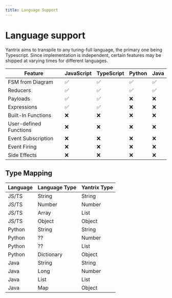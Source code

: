 ```yaml
---
title: Language Support
---
```


# Language support

Yantrix aims to transpile to any turing-full language, the primary one being Typescript. Since implementation is independent, certain features may be shipped at varying times for different languages.

| Feature                | JavaScript | TypeScript | Python | Java |
| ---------------------- | ---------- | ---------- | ------ | ---- |
| FSM from Diagram       | ✅         | ✅         | ✅     | ✅   |
| Reducers               | ✅         | ✅         | ✅     | ✅   |
| Payloads               | ✅         | ✅         | ❌     | ❌   |
| Expressions            | ✅         | ✅         | ❌     | ❌   |
| Built-In Functions     | ❌         | ❌         | ❌     | ❌   |
| User-defined Functions | ❌         | ❌         | ❌     | ❌   |
| Event Subscription     | ❌         | ❌         | ❌     | ❌   |
| Event Firing           | ❌         | ❌         | ❌     | ❌   |
| Side Effects           | ❌         | ❌         | ❌     | ❌   |

## Type Mapping

| Language | Language Type | Yantrix Type |
| -------- | ------------- | ------------ |
| JS/TS    | String        | String       |
| JS/TS    | Number        | Number       |
| JS/TS    | Array         | List         |
| JS/TS    | Object        | Object       |
| Python   | String        | String       |
| Python   | ??            | Number       |
| Python   | ??            | List         |
| Python   | Dictionary    | Object       |
| Java     | String        | String       |
| Java     | Long          | Number       |
| Java     | List          | List         |
| Java     | Map           | Object       |
